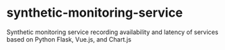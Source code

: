 # synthetic-monitoring-service


Synthetic monitoring service recording availability and latency of services based on Python Flask, Vue.js, and Chart.js


